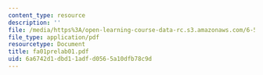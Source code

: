 ```yaml
---
content_type: resource
description: ''
file: /media/https%3A/open-learning-course-data-rc.s3.amazonaws.com/6-542j-laboratory-on-the-physiology-acoustics-and-perception-of-speech-fall-2005/6a6742d1dbd11adfd0565a10dfb78c9d_fa01prelab01.pdf
file_type: application/pdf
resourcetype: Document
title: fa01prelab01.pdf
uid: 6a6742d1-dbd1-1adf-d056-5a10dfb78c9d
---
```

